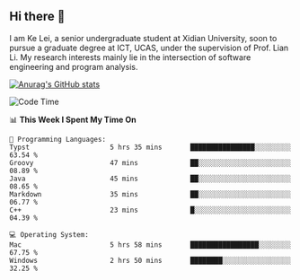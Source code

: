 ## Hi there 👋
I am Ke Lei, a senior undergraduate student at Xidian University, soon to pursue a graduate degree at ICT, UCAS, under the supervision of Prof. Lian Li. My research interests mainly lie in the intersection of software engineering and program analysis.
<!--
**KrystalRay/KrystalRay** is a ✨ _special_ ✨ repository because its `README.md` (this file) appears on your GitHub profile.

Here are some ideas to get you started:

- 🔭 I’m currently working on ...
- 🌱 I’m currently learning ...
- 👯 I’m looking to collaborate on ...
- 🤔 I’m looking for help with ...
- 💬 Ask me about ...
- 📫 How to reach me: ...
- 😄 Pronouns: ...
- ⚡ Fun fact: ...
-->
[![Anurag's GitHub stats](https://github-readme-stats.vercel.app/api?username=KrystalRay)](https://github.com/anuraghazra/github-readme-stats)
<!--START_SECTION:waka-->
![Code Time](http://img.shields.io/badge/Code%20Time-28%20hrs%2019%20mins-blue)

📊 **This Week I Spent My Time On** 

```text
💬 Programming Languages: 
Typst                    5 hrs 35 mins       ████████████████░░░░░░░░░   63.54 % 
Groovy                   47 mins             ██░░░░░░░░░░░░░░░░░░░░░░░   08.89 % 
Java                     45 mins             ██░░░░░░░░░░░░░░░░░░░░░░░   08.65 % 
Markdown                 35 mins             ██░░░░░░░░░░░░░░░░░░░░░░░   06.77 % 
C++                      23 mins             █░░░░░░░░░░░░░░░░░░░░░░░░   04.39 % 

💻 Operating System: 
Mac                      5 hrs 58 mins       █████████████████░░░░░░░░   67.75 % 
Windows                  2 hrs 50 mins       ████████░░░░░░░░░░░░░░░░░   32.25 % 
```


<!--END_SECTION:waka-->
